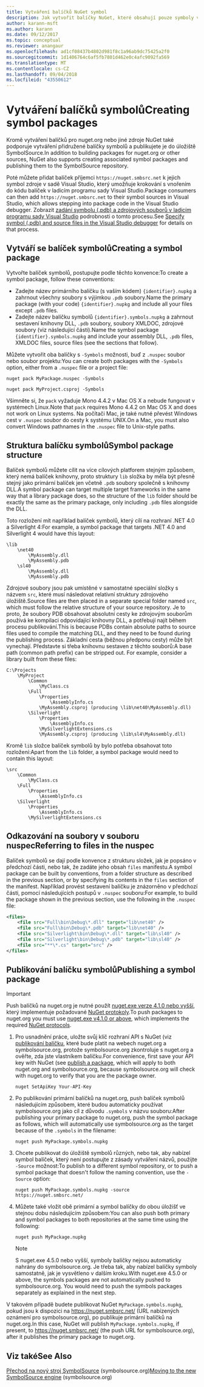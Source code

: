 ```yaml
---
title: Vytváření balíčků NuGet symbol
description: Jak vytvořit balíčky NuGet, které obsahují pouze symboly v zájmu podpory ladění jiných balíčků NuGet v sadě Visual Studio.
author: karann-msft
ms.author: karann
ms.date: 09/12/2017
ms.topic: conceptual
ms.reviewer: anangaur
ms.openlocfilehash: ad1cf08437b4802d981f8c1a96ab9dc75425a2f0
ms.sourcegitcommit: 1d1406764c6af5fb7801d462e0c4afc9092fa569
ms.translationtype: MT
ms.contentlocale: cs-CZ
ms.lasthandoff: 09/04/2018
ms.locfileid: "43550612"
---
```

# <a name="creating-symbol-packages"></a><span data-ttu-id="02259-103">Vytváření balíčků symbolů</span><span class="sxs-lookup"><span data-stu-id="02259-103">Creating symbol packages</span></span>

<span data-ttu-id="02259-104">Kromě vytváření balíčků pro nuget.org nebo jiné zdroje NuGet také podporuje vytváření přidružené balíčky symbolů a publikujete je do úložiště SymbolSource.</span><span class="sxs-lookup"><span data-stu-id="02259-104">In addition to building packages for nuget.org or other sources, NuGet also supports creating associated symbol packages and publishing them to the SymbolSource repository.</span></span>

<span data-ttu-id="02259-105">Poté můžete přidat balíček příjemci `https://nuget.smbsrc.net` k jejich symbol zdroje v sadě Visual Studio, který umožňuje krokování s vnořením do kódu balíček v ladicím programu sady Visual Studio.</span><span class="sxs-lookup"><span data-stu-id="02259-105">Package consumers can then add `https://nuget.smbsrc.net` to their symbol sources in Visual Studio, which allows stepping into package code in the Visual Studio debugger.</span></span> <span data-ttu-id="02259-106">Zobrazit [zadání symbolu (.pdb) a zdrojových souborů v ladicím programu sady Visual Studio](/visualstudio/debugger/specify-symbol-dot-pdb-and-source-files-in-the-visual-studio-debugger) podrobnosti o tomto procesu.</span><span class="sxs-lookup"><span data-stu-id="02259-106">See [Specify symbol (.pdb) and source files in the Visual Studio debugger](/visualstudio/debugger/specify-symbol-dot-pdb-and-source-files-in-the-visual-studio-debugger) for details on that process.</span></span>

## <a name="creating-a-symbol-package"></a><span data-ttu-id="02259-107">Vytváří se balíček symbolů</span><span class="sxs-lookup"><span data-stu-id="02259-107">Creating a symbol package</span></span>

<span data-ttu-id="02259-108">Vytvořte balíček symbolů, postupujte podle těchto konvence:</span><span class="sxs-lookup"><span data-stu-id="02259-108">To create a symbol package, follow these conventions:</span></span>

- <span data-ttu-id="02259-109">Zadejte název primárního balíčku (s vaším kódem) `{identifier}.nupkg` a zahrnout všechny soubory s výjimkou `.pdb` soubory.</span><span class="sxs-lookup"><span data-stu-id="02259-109">Name the primary package (with your code) `{identifier}.nupkg` and include all your files except `.pdb` files.</span></span>
- <span data-ttu-id="02259-110">Zadejte název balíčku symbolů `{identifier}.symbols.nupkg` a zahrnout sestavení knihovny DLL, `.pdb` soubory, soubory XMLDOC, zdrojové soubory (viz následující části).</span><span class="sxs-lookup"><span data-stu-id="02259-110">Name the symbol package `{identifier}.symbols.nupkg` and include your assembly DLL, `.pdb` files, XMLDOC files, source files (see the sections that follow).</span></span>

<span data-ttu-id="02259-111">Můžete vytvořit oba balíčky s `-Symbols` možnosti, buď z `.nuspec` soubor nebo soubor projektu:</span><span class="sxs-lookup"><span data-stu-id="02259-111">You can create both packages with the `-Symbols` option, either from a `.nuspec` file or a project file:</span></span>

```cli
nuget pack MyPackage.nuspec -Symbols

nuget pack MyProject.csproj -Symbols
```

<span data-ttu-id="02259-112">Všimněte si, že `pack` vyžaduje Mono 4.4.2 v Mac OS X a nebude fungovat v systémech Linux.</span><span class="sxs-lookup"><span data-stu-id="02259-112">Note that `pack` requires Mono 4.4.2 on Mac OS X and does not work on Linux systems.</span></span> <span data-ttu-id="02259-113">Na počítači Mac, je také nutné převést Windows cest v `.nuspec` soubor do cesty k systému UNIX.</span><span class="sxs-lookup"><span data-stu-id="02259-113">On a Mac, you must also convert Windows pathnames in the `.nuspec` file to Unix-style paths.</span></span>

## <a name="symbol-package-structure"></a><span data-ttu-id="02259-114">Struktura balíčku symbolů</span><span class="sxs-lookup"><span data-stu-id="02259-114">Symbol package structure</span></span>

<span data-ttu-id="02259-115">Balíček symbolů můžete cílit na více cílových platforem stejným způsobem, který nemá balíček knihovny, proto struktury `lib` složka by měla být přesně stejný jako primární balíček jen včetně `.pdb` soubory společně s knihovny DLL.</span><span class="sxs-lookup"><span data-stu-id="02259-115">A symbol package can target multiple target frameworks in the same way that a library package does, so the structure of the `lib` folder should be exactly the same as the primary package, only including `.pdb` files alongside the DLL.</span></span>

<span data-ttu-id="02259-116">Toto rozložení mít například balíček symbolů, který cílí na rozhraní .NET 4.0 a Silverlight 4:</span><span class="sxs-lookup"><span data-stu-id="02259-116">For example, a symbol package that targets .NET 4.0 and Silverlight 4 would have this layout:</span></span>

    \lib
        \net40
            \MyAssembly.dll
            \MyAssembly.pdb
        \sl40
            \MyAssembly.dll
            \MyAssembly.pdb

<span data-ttu-id="02259-117">Zdrojové soubory jsou pak umístěné v samostatné speciální složky s názvem `src`, které musí následovat relativní struktury zdrojového úložiště.</span><span class="sxs-lookup"><span data-stu-id="02259-117">Source files are then placed in a separate special folder named `src`, which must follow the relative structure of your source repository.</span></span> <span data-ttu-id="02259-118">Je to proto, že soubory PDB obsahovat absolutní cesty ke zdrojovým souborům používá ke kompilaci odpovídající knihovny DLL, a potřebují najít během procesu publikování.</span><span class="sxs-lookup"><span data-stu-id="02259-118">This is because PDBs contain absolute paths to source files used to compile the matching DLL, and they need to be found during the publishing process.</span></span> <span data-ttu-id="02259-119">Základní cesta (běžnou předponu cesty) může být vynechají. Představte si třeba knihovnu sestaven z těchto souborů:</span><span class="sxs-lookup"><span data-stu-id="02259-119">A base path (common path prefix) can be stripped out. For example, consider a library built from these files:</span></span>

    C:\Projects
        \MyProject
            \Common
                \MyClass.cs
            \Full
                \Properties
                    \AssemblyInfo.cs
                \MyAssembly.csproj (producing \lib\net40\MyAssembly.dll)
            \Silverlight
                \Properties
                    \AssemblyInfo.cs
                \MySilverlightExtensions.cs
                \MyAssembly.csproj (producing \lib\sl4\MyAssembly.dll)

<span data-ttu-id="02259-120">Kromě `lib` složce balíček symbolů by bylo potřeba obsahovat toto rozložení:</span><span class="sxs-lookup"><span data-stu-id="02259-120">Apart from the `lib` folder, a symbol package would need to contain this layout:</span></span>

    \src
        \Common
            \MyClass.cs
        \Full
            \Properties
                \AssemblyInfo.cs
        \Silverlight
            \Properties
                \AssemblyInfo.cs
            \MySilverlightExtensions.cs

## <a name="referring-to-files-in-the-nuspec"></a><span data-ttu-id="02259-121">Odkazování na soubory v souboru nuspec</span><span class="sxs-lookup"><span data-stu-id="02259-121">Referring to files in the nuspec</span></span>

<span data-ttu-id="02259-122">Balíček symbolů se dají podle konvence z strukturu složek, jak je popsáno v předchozí části, nebo tak, že zadáte jeho obsah `files` manifestu.</span><span class="sxs-lookup"><span data-stu-id="02259-122">A symbol package can be built by conventions, from a folder structure as described in the previous section, or by specifying its contents in the `files` section of the manifest.</span></span> <span data-ttu-id="02259-123">Například provést sestavení balíčku je znázorněno v předchozí části, pomocí následujících postupů v `.nuspec` souboru:</span><span class="sxs-lookup"><span data-stu-id="02259-123">For example, to build the package shown in the previous section, use the following in the `.nuspec` file:</span></span>

```xml
<files>
    <file src="Full\bin\Debug\*.dll" target="lib\net40" />
    <file src="Full\bin\Debug\*.pdb" target="lib\net40" />
    <file src="Silverlight\bin\Debug\*.dll" target="lib\sl40" />
    <file src="Silverlight\bin\Debug\*.pdb" target="lib\sl40" />
    <file src="**\*.cs" target="src" />
</files>
```

## <a name="publishing-a-symbol-package"></a><span data-ttu-id="02259-124">Publikování balíčku symbolů</span><span class="sxs-lookup"><span data-stu-id="02259-124">Publishing a symbol package</span></span>

> [!Important]
> <span data-ttu-id="02259-125">Push balíčků na nuget.org je nutné použít [nuget.exe verze 4.1.0 nebo vyšší](https://www.nuget.org/downloads), který implementuje požadované [NuGet protokoly](../api/nuget-protocols.md).</span><span class="sxs-lookup"><span data-stu-id="02259-125">To push packages to nuget.org you must use [nuget.exe v4.1.0 or above](https://www.nuget.org/downloads), which implements the required [NuGet protocols](../api/nuget-protocols.md).</span></span>

1. <span data-ttu-id="02259-126">Pro usnadnění práce, uložte svůj klíč rozhraní API s NuGet (viz [publikování balíčku](../create-packages/publish-a-package.md), které bude platit na webech nuget.org a symbolsource.org, protože symbolsource.org zkontroluje s nuget.org a ověřte, zda jste vlastníkem balíčku.</span><span class="sxs-lookup"><span data-stu-id="02259-126">For convenience, first save your API key with NuGet (see [publish a package](../create-packages/publish-a-package.md), which will apply to both nuget.org and symbolsource.org, because symbolsource.org will check with nuget.org to verify that you are the package owner.</span></span>

    ```cli
    nuget SetApiKey Your-API-Key
    ```

2. <span data-ttu-id="02259-127">Po publikování primární balíčků na nuget.org, push balíček symbolů následujícím způsobem, které budou automaticky používat symbolsource.org jako cíl z důvodu `.symbols` v názvu souboru:</span><span class="sxs-lookup"><span data-stu-id="02259-127">After publishing your primary package to nuget.org, push the symbol package as follows, which will automatically use symbolsource.org as the target because of the `.symbols` in the filename:</span></span>

    ```cli
    nuget push MyPackage.symbols.nupkg
    ```

3. <span data-ttu-id="02259-128">Chcete publikovat do úložiště symbolů různých, nebo tak, aby nabízel symbol balíček, který není postupujte z zásady vytváření názvů, použijte `-Source` možnost:</span><span class="sxs-lookup"><span data-stu-id="02259-128">To publish to a different symbol repository, or to push a symbol package that doesn't follow the naming convention, use the `-Source` option:</span></span>

    ```cli
    nuget push MyPackage.symbols.nupkg -source https://nuget.smbsrc.net/
    ```

4. <span data-ttu-id="02259-129">Můžete také vložit obě primární a symbol balíčky do obou úložišť ve stejnou dobu následujícím způsobem:</span><span class="sxs-lookup"><span data-stu-id="02259-129">You can also push both primary and symbol packages to both repositories at the same time using the following:</span></span>

    ```cli
    nuget push MyPackage.nupkg
    ```

   > [!Note]
   > <span data-ttu-id="02259-130">S nuget.exe 4.5.0 nebo vyšší, symboly balíčky nejsou automaticky nahrány do symbolsource.org. Je třeba tak, aby nabízel balíčky symboly samostatně, jak je vysvětleno v dalším kroku.</span><span class="sxs-lookup"><span data-stu-id="02259-130">With nuget.exe 4.5.0 or above, the symbols packages are not automatically pushed to symbolsource.org. You would need to push the symbols packages separately as explained in the next step.</span></span>
   
<span data-ttu-id="02259-131">V takovém případě budete publikovat NuGet `MyPackage.symbols.nupkg`, pokud jsou k dispozici na https://nuget.smbsrc.net/ (URL nabízených oznámení pro symbolsource.org), po publikuje primární balíčků na nuget.org.</span><span class="sxs-lookup"><span data-stu-id="02259-131">In this case, NuGet will publish `MyPackage.symbols.nupkg`, if present, to https://nuget.smbsrc.net/ (the push URL for symbolsource.org), after it publishes the primary package to nuget.org.</span></span>

## <a name="see-also"></a><span data-ttu-id="02259-132">Viz také</span><span class="sxs-lookup"><span data-stu-id="02259-132">See Also</span></span>

<span data-ttu-id="02259-133">[Přechod na nový stroj SymbolSource](https://tripleemcoder.com/2015/10/04/moving-to-the-new-symbolsource-engine/) (symbolsource.org)</span><span class="sxs-lookup"><span data-stu-id="02259-133">[Moving to the new SymbolSource engine](https://tripleemcoder.com/2015/10/04/moving-to-the-new-symbolsource-engine/) (symbolsource.org)</span></span>
